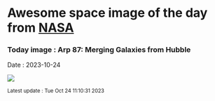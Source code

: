 
# Awesome space image of the day from [NASA](https://api.nasa.gov/)

### Today image : Arp 87: Merging Galaxies from Hubble
Date : 2023-10-24

![](https://apod.nasa.gov/apod/image/2310/Arp87_HubblePathak_1080.jpg)

<small>Latest update : Tue Oct 24 11:10:31 2023</small>
        